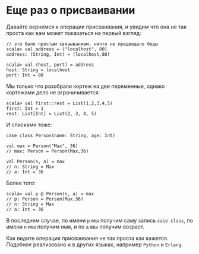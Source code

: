 Еще раз о присваивании
======================
Давайте вернемся к операции присваивания, и увидим что она не так проста
как вам может показаться на первый взгляд:

    // это было простым связыванием, ничто не предвещало беды
    scala> val address = ("localhost", 80)
    address: (String, Int) = (localhost,80)

    scala> val (host, port) = address
    host: String = localhost
    port: Int = 80

Мы только что разобрали кортеж на две переменные, однако кортежами дело
не ограничивается:

    scala> val first::rest = List(1,2,3,4,5)
    first: Int = 1
    rest: List[Int] = List(2, 3, 4, 5)

И списками тоже:

    case class Person(name: String, age: Int)

    val max = Person("Max", 36)
    // max: Person = Person(Max,36)

    val Person(n, a) = max
    // n: String = Max
    // a: Int = 36

Более того:

    scala> val p @ Person(n, a) = max
    // p: Person = Person(Max,36)
    // n: String = Max
    // a: Int = 36

В последнем случае, по имени `p` мы получим саму запись `case class`,
по имени `n` мы получим имя, и по `a` мы получим возраст.

Как видите операция присваивания не так проста как кажется. Подобное
реализовано и в других языках, например `Python` и `Erlang`.


